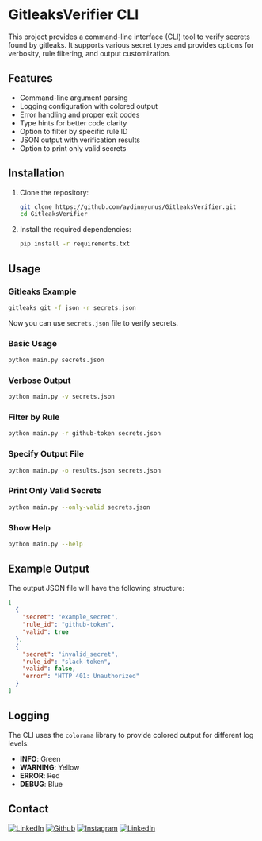 # GitleaksVerifier CLI

This project provides a command-line interface (CLI) tool to verify secrets found by gitleaks. It supports various secret types and provides options for verbosity, rule filtering, and output customization.

## Features

- Command-line argument parsing
- Logging configuration with colored output
- Error handling and proper exit codes
- Type hints for better code clarity
- Option to filter by specific rule ID
- JSON output with verification results
- Option to print only valid secrets

## Installation

1. Clone the repository:
    ```bash
    git clone https://github.com/aydinnyunus/GitleaksVerifier.git
    cd GitleaksVerifier
    ```

2. Install the required dependencies:
    ```bash
    pip install -r requirements.txt
    ```

## Usage

### Gitleaks Example

```bash
gitleaks git -f json -r secrets.json
```

Now you can use `secrets.json` file to verify secrets.

### Basic Usage

```bash
python main.py secrets.json
```

### Verbose Output

```bash
python main.py -v secrets.json
```

### Filter by Rule

```bash
python main.py -r github-token secrets.json
```

### Specify Output File

```bash
python main.py -o results.json secrets.json
```

### Print Only Valid Secrets

```bash
python main.py --only-valid secrets.json
```

### Show Help

```bash
python main.py --help
```

## Example Output

The output JSON file will have the following structure:

```json
[
  {
    "secret": "example_secret",
    "rule_id": "github-token",
    "valid": true
  },
  {
    "secret": "invalid_secret",
    "rule_id": "slack-token",
    "valid": false,
    "error": "HTTP 401: Unauthorized"
  }
]
```

## Logging

The CLI uses the `colorama` library to provide colored output for different log levels:

- **INFO**: Green
- **WARNING**: Yellow
- **ERROR**: Red
- **DEBUG**: Blue

## Contact

[<img target="_blank" src="https://img.icons8.com/bubbles/100/000000/linkedin.png" title="LinkedIn">](https://linkedin.com/in/yunus-ayd%C4%B1n-b9b01a18a/) [<img target="_blank" src="https://img.icons8.com/bubbles/100/000000/github.png" title="Github">](https://github.com/aydinnyunus/GitleaksVerifier) [<img target="_blank" src="https://img.icons8.com/bubbles/100/000000/instagram-new.png" title="Instagram">](https://instagram.com/aydinyunus_/) [<img target="_blank" src="https://img.icons8.com/bubbles/100/000000/twitter-squared.png" title="LinkedIn">](https://twitter.com/aydinnyunuss)


